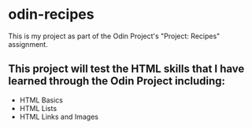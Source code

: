 # odin-recipes
This is my project as part of the Odin Project's "Project: Recipes" assignment.

## This project will test the HTML skills that I have learned through the Odin Project including:
* HTML Basics
* HTML Lists
* HTML Links and Images